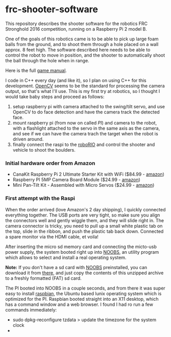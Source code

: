# frc-shooter-software


This repository describes the shooter software for the robotics FRC Stronghold 2016 competition, running on a Raspberry Pi 2 model B.

One of the goals of this robotics came is to be able to pick up large foam balls from the ground, and to shoot them through a hole placed on a wall approx. 8 feet high. The software described here needs to be able to control the robot to move in position, and the shooter to automatically shoot the ball through the hole when in range. 

Here is the full [game manual](https://firstfrc.blob.core.windows.net/frc2016manuals/GameManual/FRC-2016-game-manual.pdf).

I code in C++ every day (and like it), so I plan on using C++ for this development. [OpenCV](http://opencv.org/) seems to be the standard for processing the camera output, so that's what I'll use. This is my first try at robotics, so I thought I would take baby steps and proceed as follows:

1. setup raspberry pi with camera attached to the swing/tilt servo, and use OpenCV to do face detection and have the camera track the detected face.
2. mount raspberry pi (from now on called *PI*) and camera to the robot, with a flashlight attached to the servo in the same axis as the camera, and see if we can have the camera trach the target when the robot is driven around.
3. finally connect the raspi to the [roboRIO](https://decibel.ni.com/content/docs/DOC-30419) and control the shooter and vehicle to shoot the boulders.

### Initial hardware order from Amazon

* CanaKit Raspberry Pi 2 Ultimate Starter Kit with WiFi ($84.99 - [amazon](http://www.amazon.com/gp/product/B00G1PNG54))
* Raspberry PI 5MP Camera Board Module ($24.99 - [amazon](http://www.amazon.com/gp/product/B00E1GGE40))
* Mini Pan-Tilt Kit - Assembled with Micro Servos  ($24.99 - [amazon](http://www.amazon.com/gp/product/B00PY3LQ2Y))

### First attempt with the Raspi

When the order arrived (love Amazon's 2 day shipping), I quickly connected everything together. The USB ports are very tight, so make sure you align the connectors well and gently wiggle them, and they will slide right in. The camera connector is tricky, you need to pull up a small white plastic tab on the top, slide in the ribbon, and push the plastic tab back down. Connected a spare monitor via the HDMI cable, et voila! 

After inserting the micro sd memory card and connecting the micto-usb power supply, the system booted right up into [NOOBS](https://www.raspberrypi.org/help/noobs-setup/), an utility program which allows to select and install a real operating system. 

**Note:** If you don't have a sd card with [NOOBS](https://www.raspberrypi.org/help/noobs-setup/) preinstalled, you can download it from [there](https://www.raspberrypi.org/downloads/noobs/), and just copy the contents of this unzipped archive to a freshly formatted (FAT) sd card.

The PI booted into NOOBS in a couple seconds, and from there it was super easy to install [raspbian](https://www.raspbian.org/), the Ubuntu based lunix operating system which is optimized for the PI. Raspbian booted straight into an X11 desktop, which has a command window and a web browser. I found I had ro run a few commands immediately:

- sudo dpkg-reconfigure tzdata  > update the timezone for the system clock
- 

